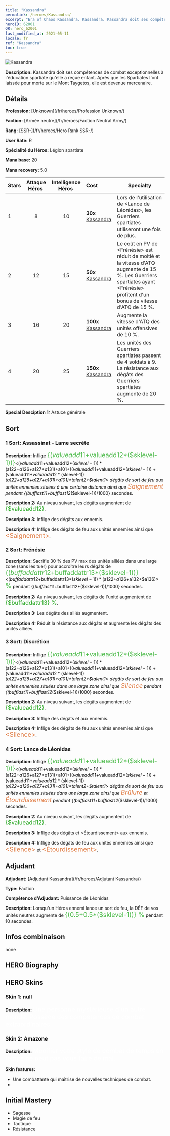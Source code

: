 ```yaml
---
title: "Kassandra"
permalink: /heroes/Kassandra/
excerpt: "Era of Chaos Kassandra. Kassandra. Kassandra doit ses compétences de combat exceptionnelles à l'éducation spartiate qu'elle a reçue enfant. Après que les Spartiates l'ont laissée pour morte sur le Mont Taygetos, elle est devenue mercenaire."
heroID: 62001
QR: hero_62001
last_modified_at: 2021-05-11
locale: fr
ref: "Kassandra"
toc: true
---
```

  ![Kassandra](/images/h/h_kashandela.jpg)

 **Description:** Kassandra doit ses compétences de combat exceptionnelles à l'éducation spartiate qu'elle a reçue enfant. Après que les Spartiates l'ont laissée pour morte sur le Mont Taygetos, elle est devenue mercenaire.
## Détails
 **Profession:**  [Unknown](/fr/heroes/Profession Unknown/)

 **Faction:** [Armée neutre](/fr/heroes/Faction Neutral Army/)

 **Rang:** [SSR-](/fr/heroes/Hero Rank SSR-/)

 **User Rate:** R

 **Spécialité du Héros:** Légion spartiate

 **Mana base:** 20

 **Mana recovery:** 5.0


  | Stars | Attaque Héros  | Intelligence Héros  | Cost |     Specialty     |
  |---------|:---------------:|:---------------:|:--|--------------------|
  |    1    | 8 | 10 | **30x** [Kassandra](/ItemsFR/her_399/) | Lors de l'utilisation de <Lance de Léonidas>, les Guerriers spartiates utiliseront <Jet de lance> une fois de plus. |
  |    2    | 12 | 15 | **50x** [Kassandra](/ItemsFR/her_399/) | Le coût en PV de <Frénésie> est réduit de moitié et la vitesse d'ATQ augmente de 15 %. Les Guerriers spartiates ayant <Frénésie> profitent d'un bonus de vitesse d'ATQ de 15 %. |
  |    3    | 16 | 20 | **100x** [Kassandra](/ItemsFR/her_399/) | Augmente la vitesse d'ATQ des unités offensives de 10 %. |
  |    4    | 20 | 25 | **150x** [Kassandra](/ItemsFR/her_399/) | Les unités des Guerriers spartiates passent de 4 soldats à 9. La résistance aux dégâts des Guerriers spartiates augmente de 20 %. |

 **Special Desciption 1:** Astuce générale

## Sort
### 1 Sort: Assassinat - Lame secrète
 **Description:** Inflige <span style="color: #48b946;font-size:20px">{($valueadd11+$valueadd12*($sklevel-1))}</span><span style="color: black"><($valueadd11+$valueadd12*($sklevel-1))*($a122+$a126+$a127+$a131)+$a101+(($valueadd11+$valueadd12*($sklevel-1))+($valueadd11+$valueadd12*($sklevel-1))*($a122+$a126+$a127+$a131)+$a101)*$talent2+$talent1> dégâts de sort de feu aux unités ennemies situées à une certaine distance ainsi que <span style="color: #e07c44;font-size:20px">Saignement</span><span style="color: black"> pendant {($bufflast11+$bufflast12*($sklevel-1))/1000} secondes.

 **Description 2:** Au niveau suivant, les dégâts augmentent de <span style="color: #1ca216;font-size:18px">{$valueadd12}</span><span style="color: black">.

 **Description 3:** Inflige des dégâts aux ennemis.

 **Description 4:** Inflige des dégâts de feu aux unités ennemies ainsi que <span style="color: #e07c44;font-size:20px">&lt;Saignement&gt;</span><span style="color: black">.

### 2 Sort: Frénésie
 **Description:** Sacrifie 30 % des PV max des unités alliées dans une large zone (sans les tuer) pour accroître leurs dégâts de <span style="color: #48b946;font-size:20px">{($buffaddattr12+$buffaddattr13*($sklevel-1))}</span><span style="color: black"><($buffaddattr12+$buffaddattr13*($sklevel-1))*($a122+$a126+$a132+$a136)><span style="color: #48b946;font-size:20px"> %</span><span style="color: black"> pendant {($bufflast11+$bufflast12*($sklevel-1))/1000} secondes.

 **Description 2:** Au niveau suivant, les dégâts de l'unité augmentent de <span style="color: #1ca216;font-size:18px">{$buffaddattr13} %</span><span style="color: black">.

 **Description 3:** Les dégâts des alliés augmentent.

 **Description 4:** Réduit la résistance aux dégâts et augmente les dégâts des unités alliées.

### 3 Sort: Discrétion
 **Description:** Inflige <span style="color: #48b946;font-size:20px">{($valueadd11+$valueadd12*($sklevel-1))}</span><span style="color: black"><($valueadd11+$valueadd12*($sklevel-1))*($a122+$a126+$a127+$a131)+$a101+(($valueadd11+$valueadd12*($sklevel-1))+($valueadd11+$valueadd12*($sklevel-1))*($a122+$a126+$a127+$a131)+$a101)*$talent2+$talent1> dégâts de sort de feu aux unités ennemies situées dans une large zone ainsi que <span style="color: #e07c44;font-size:20px">Silence</span><span style="color: black"> pendant {($bufflast11+$bufflast12*($sklevel-1))/1000} secondes.

 **Description 2:** Au niveau suivant, les dégâts augmentent de <span style="color: #1ca216;font-size:18px">{$valueadd12}</span><span style="color: black">.

 **Description 3:** Inflige des dégâts et <Silence> aux ennemis.

 **Description 4:** Inflige des dégâts de feu aux unités ennemies ainsi que <span style="color: #e07c44;font-size:20px">&lt;Silence&gt;</span><span style="color: black">.

### 4 Sort: Lance de Léonidas
 **Description:** Inflige <span style="color: #48b946;font-size:20px">{($valueadd11+$valueadd12*($sklevel-1))}</span><span style="color: black"><($valueadd11+$valueadd12*($sklevel-1))*($a122+$a126+$a127+$a131)+$a101+(($valueadd11+$valueadd12*($sklevel-1))+($valueadd11+$valueadd12*($sklevel-1))*($a122+$a126+$a127+$a131)+$a101)*$talent2+$talent1> dégâts de sort de feu aux unités ennemies situées dans une large zone ainsi que <span style="color: #e07c44;font-size:20px">Brûlure</span><span style="color: black"> et <span style="color: #e07c44;font-size:20px">Étourdissement</span><span style="color: black"> pendant {($bufflast11+$bufflast12*($sklevel-1))/1000} secondes.

 **Description 2:** Au niveau suivant, les dégâts augmentent de <span style="color: #1ca216;font-size:18px">{$valueadd12}</span><span style="color: black">.

 **Description 3:** Inflige des dégâts et <Étourdissement> aux ennemis.

 **Description 4:** Inflige des dégâts de feu aux unités ennemies ainsi que <span style="color: #e07c44;font-size:20px">&lt;Silence&gt;</span><span style="color: black"> et <span style="color: #e07c44;font-size:20px">&lt;Étourdissement&gt;</span><span style="color: black">.


## Adjudant

 **Adjudant:**  [Adjudant Kassandra](/fr/heroes/Adjutant Kassandra/) 

 **Type:**  Faction 

 **Compétence d'Adjudant:**  Puissance de Léonidas 

 **Description:** Lorsqu'un Héros ennemi lance un sort de feu, la DÉF de vos unités neutres augmente de <span style="color: #48b946;font-size:20px">{(0.5+0.5*($sklevel-1))} %</span><span style="color: black"> pendant 10 secondes.

## Infos combinaison

  none
## HERO Biography

## HERO Skins
### Skin 1: **null**

 **Description:** <span style="color: #ffffff;font-size:20px">Une personne mystérieuse d'un autre monde. Possède des compétences de combat extraordinaires.</span>


### Skin 2: **Amazone**

 **Description:** <span style="color: #ffffff;font-size:20px">Modifier votre style de combat de temps en temps ne peut pas vous faire de mal.</span>

 **Skin features:** 

   - Une combattante qui maîtrise de nouvelles techniques de combat.
   - 


## Initial Mastery
   - Sagesse
   - Magie de feu
   - Tactique
   - Résistance

